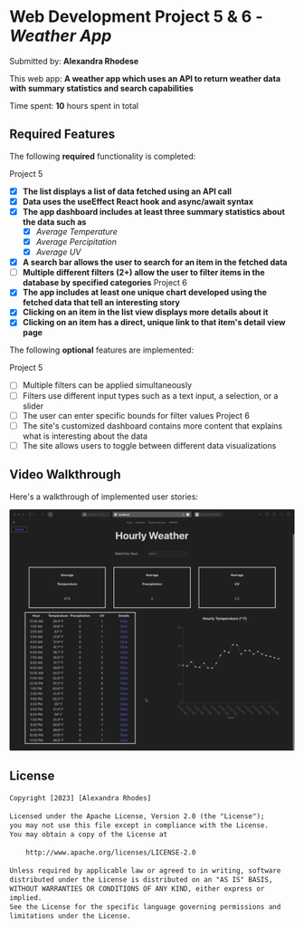 # Web Development Project 5 & 6 - *Weather App*

Submitted by: **Alexandra Rhodese**

This web app: **A weather app which uses an API to return weather data with summary statistics and search capabilities**

Time spent: **10** hours spent in total

## Required Features

The following **required** functionality is completed:

Project 5
- [x] **The list displays a list of data fetched using an API call**
- [x] **Data uses the useEffect React hook and async/await syntax**
- [x] **The app dashboard includes at least three summary statistics about the data such as**
  - [x] *Average Temperature*
  - [x] *Average Percipitation*
  - [x] *Average UV*
- [x] **A search bar allows the user to search for an item in the fetched data**
- [ ] **Multiple different filters (2+) allow the user to filter items in the database by specified categories**
Project 6
- [x] **The app includes at least one unique chart developed using the fetched data that tell an interesting story**
- [x] **Clicking on an item in the list view displays more details about it**
- [x] **Clicking on an item has a direct, unique link to that item's detail view page**

The following **optional** features are implemented:

Project 5
- [ ] Multiple filters can be applied simultaneously
- [ ] Filters use different input types such as a text input, a selection, or a slider
- [ ] The user can enter specific bounds for filter values
Project 6
- [ ] The site's customized dashboard contains more content that explains what is interesting about the data
- [ ] The site allows users to toggle between different data visualizations

## Video Walkthrough

Here's a walkthrough of implemented user stories:

![Alt Text](https://github.com/alexperryrhodes/project5/blob/main/gif.gif)


## License

    Copyright [2023] [Alexandra Rhodes]

    Licensed under the Apache License, Version 2.0 (the "License");
    you may not use this file except in compliance with the License.
    You may obtain a copy of the License at

        http://www.apache.org/licenses/LICENSE-2.0

    Unless required by applicable law or agreed to in writing, software
    distributed under the License is distributed on an "AS IS" BASIS,
    WITHOUT WARRANTIES OR CONDITIONS OF ANY KIND, either express or implied.
    See the License for the specific language governing permissions and
    limitations under the License.
